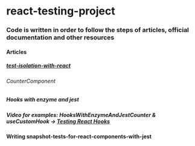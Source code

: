# react-testing-project
### Code is written in order to follow the steps of articles, official documentation and other resources

#### Articles
##### [test-isolation-with-react](https://kentcdodds.com/blog/test-isolation-with-react)
###### CounterComponent


##### Hooks with enzyme and jest
##### Video for examples: HooksWithEnzymeAndJestCounter & useCustomHook -> [Testing React Hooks](https://www.youtube.com/watch?v=9lkZ77m-39I)
#### Writing snapshot-tests-for-react-components-with-jest